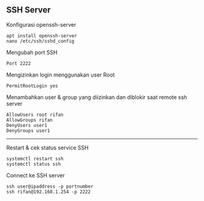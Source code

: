 ## SSH Server

Konfigurasi openssh-server

    apt install openssh-server
    nano /etc/ssh/sshd_config

Mengubah port SSH

    Port 2222

Mengizinkan login menggunakan user Root

    PermitRootLogin yes

Menambahkan user & group yang diizinkan dan diblokir saat remote ssh server

    AllowUsers root rifan
    AllowGroups rifan
    DenyUsers user1
    DenyGroups user1

---

Restart & cek status service SSH

    systemctl restart ssh
    systemctl status ssh

Connect ke SSH server

    ssh user@ipaddress -p portnumber
    ssh rifan@192.168.1.254 -p 2222
